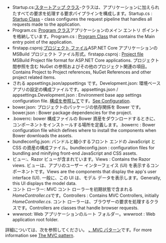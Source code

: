 * <span data-ttu-id="3c6b8-101">Startup.cs:[スタートアップ クラス](../fundamentals/startup.md)-クラスは、アプリケーションに加えられたすべての要求を処理する要求パイプラインを構成します。</span><span class="sxs-lookup"><span data-stu-id="3c6b8-101">Startup.cs : [Startup Class](../fundamentals/startup.md) - class configures the request pipeline that handles all requests made to the application.</span></span>
* <span data-ttu-id="3c6b8-102">Program.cs: [Program クラス](../fundamentals/index.md)アプリケーションのメイン エントリ ポイントを格納しています。</span><span class="sxs-lookup"><span data-stu-id="3c6b8-102">Program.cs : [Program Class](../fundamentals/index.md) that contains the Main entry point of the application.</span></span>
* <span data-ttu-id="3c6b8-103">firstapp.csproj:[プロジェクト ファイル](https://docs.microsoft.com/dotnet/articles/core/preview3/tools/csproj)ASP.NET Core アプリケーションの MSBuild プロジェクト ファイル形式。</span><span class="sxs-lookup"><span data-stu-id="3c6b8-103">firstapp.csproj : [Project file](https://docs.microsoft.com/dotnet/articles/core/preview3/tools/csproj) MSBuild Project file format for ASP.NET Core applications.</span></span> <span data-ttu-id="3c6b8-104">プロジェクト間参照を含む NuGet の参照およびその他のプロジェクト関連の項目。</span><span class="sxs-lookup"><span data-stu-id="3c6b8-104">Contains Project to Project references, NuGet References and other project related items.</span></span>
* <span data-ttu-id="3c6b8-105">される appsettings.json/appsettings です。Development.json: 環境ベース アプリの設定の構成ファイルです。</span><span class="sxs-lookup"><span data-stu-id="3c6b8-105">appsettings.json / appsettings.Development.json : Environment base app settings configuration file.</span></span> <span data-ttu-id="3c6b8-106">[構成を参照して](xref:fundamentals/configuration)です。</span><span class="sxs-lookup"><span data-stu-id="3c6b8-106">[See Configuration](xref:fundamentals/configuration).</span></span>
* <span data-ttu-id="3c6b8-107">bower.json: プロジェクトのパッケージの依存関係を Bower です。</span><span class="sxs-lookup"><span data-stu-id="3c6b8-107">bower.json : Bower package dependencies for the project.</span></span>
* <span data-ttu-id="3c6b8-108">.bowerrc: bower 構成ファイルの Bower 資産をダウンロードするときに、コンポーネントをインストールする場所を定義します。</span><span class="sxs-lookup"><span data-stu-id="3c6b8-108">.bowerrc : Bower configuration file which defines where to install the components when Bower downloads the assets.</span></span>
* <span data-ttu-id="3c6b8-109">bundleconfig.json: バンドルと縮小するフロント エンドの JavaScript と CSS の資産の構成ファイル。</span><span class="sxs-lookup"><span data-stu-id="3c6b8-109">bundleconfig.json : configuration files for bundling and minifying front-end JavaScript and CSS assets.</span></span>
* <span data-ttu-id="3c6b8-110">ビュー:、Razor ビューが含まれています。</span><span class="sxs-lookup"><span data-stu-id="3c6b8-110">Views : Contains the Razor views.</span></span> <span data-ttu-id="3c6b8-111">ビューは、アプリのユーザー インターフェイス (UI) を表示するコンポーネントです。</span><span class="sxs-lookup"><span data-stu-id="3c6b8-111">Views are the components that display the app's user interface (UI).</span></span> <span data-ttu-id="3c6b8-112">一般に、この UI は、モデル データを表示します。</span><span class="sxs-lookup"><span data-stu-id="3c6b8-112">Generally, this UI displays the model data.</span></span>
* <span data-ttu-id="3c6b8-113">コント ローラー: MVC コント ローラーを初期状態で含まれる*HomeController.cs*です。</span><span class="sxs-lookup"><span data-stu-id="3c6b8-113">Controllers : Contains MVC Controllers, initially *HomeController.cs*.</span></span> <span data-ttu-id="3c6b8-114">コント ローラーは、ブラウザーの要求を処理するクラスです。</span><span class="sxs-lookup"><span data-stu-id="3c6b8-114">Controllers are classes that handle browser requests.</span></span>
* <span data-ttu-id="3c6b8-115">wwwroot: Web アプリケーションのルート フォルダー。</span><span class="sxs-lookup"><span data-stu-id="3c6b8-115">wwwroot : Web application root folder.</span></span>

<span data-ttu-id="3c6b8-116">詳細については、次を参照してください。 [、MVC パターン](xref:mvc/overview)です。</span><span class="sxs-lookup"><span data-stu-id="3c6b8-116">For more information see [The MVC pattern](xref:mvc/overview).</span></span>
